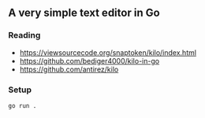 ## A very simple text editor in Go


### Reading

- https://viewsourcecode.org/snaptoken/kilo/index.html
- https://github.com/bediger4000/kilo-in-go
- https://github.com/antirez/kilo

### Setup

```bash
go run .
```
